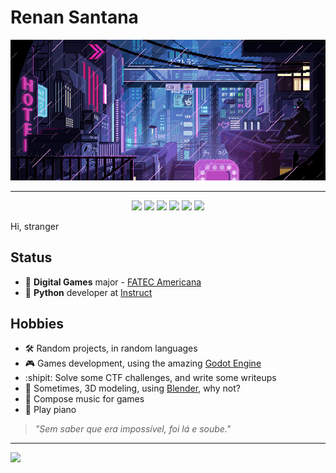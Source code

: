 # Renan Santana

![](https://github.com/Doc-McCoy/Doc-McCoy/blob/master/img/cyber.gif)

---

<p align="center">
  <a href="https://www.linkedin.com/in/renan-santana-0189b1133/"><img src="https://img.shields.io/badge/-LinkedIn-blue?style=flat&logo=Linkedin&logoColor=white"></a>
  <a href="https://renan-std.medium.com/"><img src="https://img.shields.io/badge/-Medium-03a57a?style=flat&labelColor=03a57a&logo=Medium"></a>
  <a href="https://soundcloud.com/docmccoy7"><img src="https://img.shields.io/badge/-SoundCloud-c14438?style=flat&logo=SoundCloud&logoColor=white&color=orange"></a>
  <a href="https://docmccoy.itch.io/"><img src="https://img.shields.io/badge/-Itch.io-blue?style=flat&logo=Itch.io&logoColor=white&color=blueviolet"></a>
  <a href="https://www.youtube.com/channel/UClDrazNffQE2DcPohGI2tYg"><img src="https://img.shields.io/badge/-YouTube-c14438?style=flat&logo=YouTube&logoColor=white&color=red"></a>
  <a href="https://www.artstation.com/docmccoy"><img src="https://img.shields.io/badge/-ArtStation-c14438?style=flat&logo=ArtStation&logoColor=white&color=blue"></a>
</p>

Hi, stranger

## Status

- :space_invader: **Digital Games** major - [FATEC Americana](http://www.fatec.edu.br/)
- :snake: **Python** developer at [Instruct](https://instruct.com.br/)

## Hobbies

- :hammer_and_wrench: Random projects, in random languages
- :video_game: Games development, using the amazing [Godot Engine](https://godotengine.org/)
- :shipit: Solve some CTF challenges, and write some writeups
- :rocket: Sometimes, 3D modeling, using [Blender](https://www.blender.org/), why not?
- :musical_score: Compose music for games
- :musical_keyboard: Play piano

>*"Sem saber que era impossível, foi lá e soube."*

---

![](https://github.com/renanstd/renanstd/blob/master/img/rain.gif)
